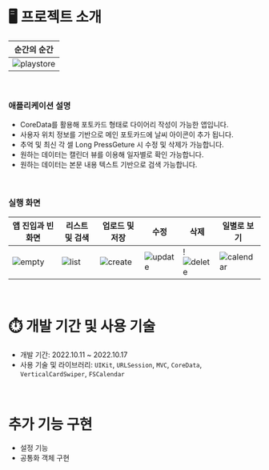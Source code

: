 
# 🖥 프로젝트 소개
| <center>순간의 순간</center> |
| --------------------------------------------------------- |
| ![playstore](https://user-images.githubusercontent.com/95316662/196094021-f92fdb57-a51f-47c4-9584-b26d1e82d63e.png)| 
<br>

### **애플리케이션 설명**
- CoreData를 활용해 포토카드 형태로 다이어리 작성이 가능한 앱입니다.
- 사용자 위치 정보를 기반으로 메인 포토카드에 날씨 아이콘이 추가 됩니다.
- 추억 및 최신 각 셀 Long PressGeture 시 수정 및 삭제가 가능합니다.
- 원하는 데이터는 캘린더 뷰를 이용해 일자별로 확인 가능합니다.
- 원하는 데이터는 본문 내용 텍스트 기반으로 검색 가능합니다.
<br>

### 실행 화면
| <center> 앱 진입과 빈 화면 </center> | <center> 리스트 및 검색 </center> | <center> 업로드 및 저장 </center> | <center> 수정 </center> | <center> 삭제 </center> |  <center> 일별로 보기 </center> |
| ----------------------------------- | ---------------------------------| ------------------------------ | ------------------------------- | ------------------------------- | ------------------------------- |
|![empty](https://user-images.githubusercontent.com/95316662/196095658-59e48615-b920-4ebf-84f8-699592ba6ce5.gif)|![list](https://user-images.githubusercontent.com/95316662/196097801-bd3bdc7a-4b6f-4ad8-8e3a-7a4732ec7879.gif)|![create](https://user-images.githubusercontent.com/95316662/196095646-8954e593-fe59-41d8-a269-e927043009d4.gif)|![update](https://user-images.githubusercontent.com/95316662/196095642-15da0ab9-d3ba-41f8-8c03-be027b6120c2.gif)|!![delete](https://user-images.githubusercontent.com/95316662/196097242-1867e805-d8f5-41c9-b264-271225e6efd4.gif)|![calendar](https://user-images.githubusercontent.com/95316662/196095650-89ee1dd9-233f-40f4-90f8-08578c426813.gif)|




<br>


# ⏱️ 개발 기간 및 사용 기술
- 개발 기간: 2022.10.11 ~ 2022.10.17
- 사용 기술 및 라이브러리:  `UIKit`, `URLSession`, `MVC`, `CoreData`, `VerticalCardSwiper`, `FSCalendar`
<br>

# 추가 기능 구현 
- 설정 기능 
- 공통화 객체 구현
<br>

